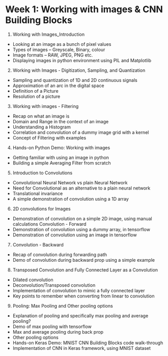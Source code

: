 # Week 1: Working with images & CNN Building Blocks

1. Working with Images_Introduction
  - Looking at an image as a bunch of pixel values
  - Types of images – Greyscale, Binary, colour
  - Image formats – RAW, JPEG, PNG etc.
  - Displaying images in python environment using PIL and Matplotlib
2. Working with Images - Digitization, Sampling, and Quantization
  - Sampling and quantization of 1D and 2D continuous signals
  - Approximation of an arc in the digital space
  - Definition of a Picture
  - Resolution of a picture
3. Working with images - Filtering
  - Recap on what an image is
  - Domain and Range in the context of an image
  - Understanding a Histogram
  - Correlation and convolution of a dummy image grid with a kernel
  - Concept of Filtering with examples
4. Hands-on Python Demo: Working with images
  - Getting familiar with using an image in python
  - Building a simple Averaging Filter from scratch
5. Introduction to Convolutions
  - Convolutional Neural Network vs plain Neural Network
  - Need for Convolutional as an alternative to a plain neural network
  - Translational invariance
  - A simple demonstration of convolution using a 1D array
6. 2D convolutions for Images
  - Demonstration of convolution on a simple 2D image, using manual calculations Convolution - Forward
  - Demonstration of convolution using a dummy array, in tensorflow
  - Demonstration of convolution using an image in tensorflow
7. Convolution - Backward
  - Recap of convolution during forwarding path
  - Demo of convolution during backward prop using a simple example
8. Transposed Convolution and Fully Connected Layer as a Convolution
  - Dilated convolution
  - Deconvolution/Transposed convolution
  - Implementation of convolution to mimic a fully connected layer
  - Key points to remember when converting from linear to convolution
9. Pooling: Max Pooling and Other pooling options
  - Explanation of pooling and specifically max pooling and average pooling?
  - Demo of max pooling with tensorflow
  - Max and average pooling during back prop
  - Other pooling options
  - Hands-on Keras Demo: MNIST CNN Building Blocks code walk-through
  - Implementation of CNN in Keras framework, using MNIST dataset
